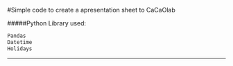 #Simple code to create a apresentation sheet to CaCaOlab

#####Python Library used:

```python
Pandas
Datetime
Holidays
```

---
